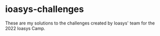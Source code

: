 # ioasys-challenges
 These are my solutions to the challenges created by Ioasys' team for the 2022 Ioasys Camp.
